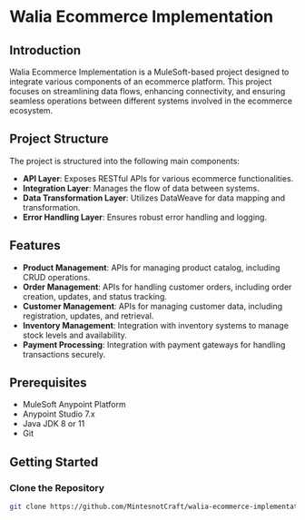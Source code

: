 # Walia Ecommerce Implementation

## Introduction
Walia Ecommerce Implementation is a MuleSoft-based project designed to integrate various components of an ecommerce platform. This project focuses on streamlining data flows, enhancing connectivity, and ensuring seamless operations between different systems involved in the ecommerce ecosystem.

## Project Structure
The project is structured into the following main components:
- **API Layer**: Exposes RESTful APIs for various ecommerce functionalities.
- **Integration Layer**: Manages the flow of data between systems.
- **Data Transformation Layer**: Utilizes DataWeave for data mapping and transformation.
- **Error Handling Layer**: Ensures robust error handling and logging.

## Features
- **Product Management**: APIs for managing product catalog, including CRUD operations.
- **Order Management**: APIs for handling customer orders, including order creation, updates, and status tracking.
- **Customer Management**: APIs for managing customer data, including registration, updates, and retrieval.
- **Inventory Management**: Integration with inventory systems to manage stock levels and availability.
- **Payment Processing**: Integration with payment gateways for handling transactions securely.

## Prerequisites
- MuleSoft Anypoint Platform
- Anypoint Studio 7.x
- Java JDK 8 or 11
- Git

## Getting Started

### Clone the Repository
```bash
git clone https://github.com/MintesnotCraft/walia-ecommerce-implementation.git
